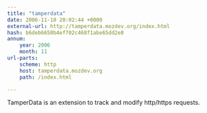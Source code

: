 ```yaml
---
title: "tamperdata"
date: 2006-11-10 20:02:44 +0000
external-url: http://tamperdata.mozdev.org/index.html
hash: b6deb6650b4ef702c468f1abe65dd2e8
annum:
    year: 2006
    month: 11
url-parts:
    scheme: http
    host: tamperdata.mozdev.org
    path: /index.html

---
```


TamperData is an extension to track and modify http/https requests.
